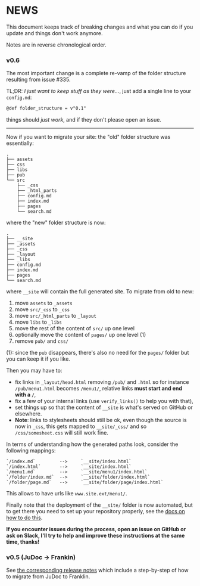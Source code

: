# NEWS

This document keeps track of breaking changes and what you can do if you update and things don't work anymore.

Notes are in reverse chronological order.

### v0.6

The most important change is a complete re-vamp of the folder structure resulting from issue #335.

TL;DR: _I just want to keep stuff as they were..._, just add a single line to your `config.md`:

```markdown
@def folder_structure = v"0.1"
```

things should _just work_, and if they don't please open an issue.

---

Now if you want to migrate your site: the "old" folder structure was essentially:

```
.
├── assets
├── css
├── libs
├── pub
└── src
    ├── _css
    ├── _html_parts
    ├── config.md
    ├── index.md
    ├── pages
    └── search.md
```

where the "new" folder structure is now:

```
.
├── __site
├── _assets
├── _css
├── _layout
├── _libs
├── config.md
├── index.md
├── pages
└── search.md
```

where `__site` will contain the full generated site. To migrate from old to new:

1. move `assets` to `_assets`
1. move `src/_css` to `_css`
1. move `src/_html_parts` to `_layout`
1. move `libs` to `_libs`
1. move the rest of the content of `src/` up one level
1. optionally move the content of `pages/` up one level (1)
1. remove `pub/` and `css/`

(1): since the `pub` disappears, there's also no need for the `pages/` folder but you can keep it if you like.

Then you may have to:

- fix links in `_layout/head.html` removing `/pub/` and `.html` so for instance `/pub/menu1.html` becomes `/menu1/`, relative links **must start and end with a `/`**,
- fix a few of your internal links (use `verify_links()` to help you with that),
- set things up so that the content of  `__site` is what's served on GitHub or elsewhere.
- **Note**: links to stylesheets should still be ok, even though the source is now in `_css`, this gets mapped to `__site/_css/` and so `/css/somesheet.css` will still work fine.

In terms of understanding how the generated paths look, consider the following mappings:

```
`/index.md`         -->     `__site/index.html`
`/index.html`       -->     `__site/index.html`
`/menu1.md`         -->     `__site/menu1/index.html`
`/folder/index.md`  -->     `__site/folder/index.html`
`/folder/page.md`   -->     `__site/folder/page/index.html`
```

This allows to have urls like `www.site.ext/menu1/`.

Finally note that the deployment of the `__site/` folder is now automated, but to get there you need to set up your repository properly, see the [docs on how to do this](https://tlienart.github.io/franklindocs/workflow/deploy/).

**If you encounter issues during the process, open an issue on  GitHub or ask on Slack, I'll try to help and improve these instructions at the same time, thanks!**

### v0.5 (JuDoc -> Frankin)

See [the corresponding release notes](https://github.com/tlienart/Franklin.jl/releases/tag/v0.5.0) which include a step-by-step of how to migrate from JuDoc to Franklin.
